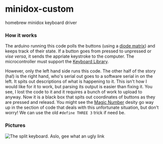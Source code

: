 # minidox-custom
homebrew minidox keyboard driver

### How it works
The arduino running this code polls the buttons (using a [diode matrix](http://blog.komar.be/how-to-make-a-keyboard-the-matrix/)) and keeps track of their state. If a button goes from pressed to unpressed or _vise versa_, it sends the appriate keystroke to the computer. The microcontroller must support the [Keyboard Library](https://www.arduino.cc/reference/en/language/functions/usb/keyboard/). 

However, only the left hand side runs this code. The other half of the story (ha!) is the right hand, who's serial out goes to a software serial in on the left. It spits out descriptions of what is happening to it. This isn't how I would like for it to work, but parsing its output is easier than fixing it. You see, I lost the code to it and it requires a bunch of work to upload to anyway. Now it is a black box that spits out coordinates of buttons as they are pressed and releasd. You might see the [Magic Number](http://wiki.c2.com/?MagicNumber) desity go way up in the section of code that deals with this unfortunate situation, but don't worry! We can use the old `#define THREE 3` trick if need be.

### Pictures
![The split keyboard. Aslo, gee what an ugly link](https://lh3.googleusercontent.com/TqqyvNfDozYrmk76GMwLjJWMCMYAnJOCzX3AjkooPlvmoK7fyBEbDBdQUPoFBP4JMggM2pyEG7EcrWet3GDYo4FHYkA2mKFDHp91VVaItrP2hit5AwuvUucTtLh0H9Ffy-8OkcNTrYkWs7QnFxCvsfHrHFmyitP0gihpYkamkzP2muORRWitXtuyuQGcnrTILK986-fbT5Eo5joLTpyLhU993SctoIf1HlnFRepVTz2fIBeYWIc6kOKrh-KmNqEQRrvptKEwVVbYyiTMbk-lTBwhZZyYw1KFpHqTveehLvnQZjzW9h36Mx1TpIfIKltCVqjFG_TEEeSraAGFEv4c5hCvq0-F-O8iR3JjDXyNR7C3fQE6sO3AYM4QVW1c1QN66bZ9qwBK2pXM58KvBzrT3kNYCtwOiE4aEy08P5RhxgUkRG86a4POjHMpbFtoZu8w01arRx-Jb5b_B0zXBJl2jlQ57GErjFmtkWwekfxTS8Qa72YWpA8AvUVAyCUSRExoNbKodDm6Ohy6w8z-lx0jgo41CdHSsgCi4mZQFH_pFLLKjuzP_fDNK2wYHc49U9O0H5ZhkZ75hzH4jjK2q29T0HRMXBz__xDbbaj45IE9ThOR5AIFOsozGagG3vuLbDVjdy5O9zgiu0296bNj5bN-HpXwNA7FenK4=w1012-h694-no)
